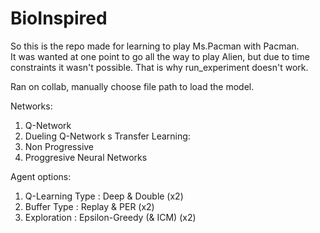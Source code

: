 # BioInspired

So this is the repo made for learning to play Ms.Pacman with Pacman.    
It was wanted at one point to go all the way to play Alien, but due to time constraints it wasn't possible. 
That is why run_experiment doesn't work.

Ran on collab, manually choose file path to load the model.

Networks:
1. Q-Network
2. Dueling Q-Network
s
Transfer Learning:
1. Non Progressive
2. Proggresive Neural Networks

Agent options:
1. Q-Learning Type  : Deep & Double                     (x2)  
2. Buffer Type      : Replay & PER                      (x2)  
3. Exploration      : Epsilon-Greedy (& ICM)            (x2)  
